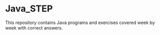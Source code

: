 # Java_STEP
This repository contains Java programs and exercises covered week by week with correct answers.
